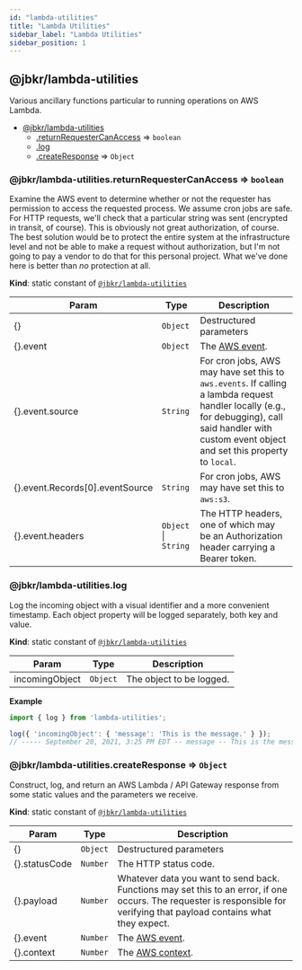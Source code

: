 ```yaml
---
id: "lambda-utilities"
title: "Lambda Utilities"
sidebar_label: "Lambda Utilities"
sidebar_position: 1
---
```


<a name="module_@jbkr/lambda-utilities"></a>

## @jbkr/lambda-utilities
Various ancillary functions particular to running operations on AWS Lambda.


* [@jbkr/lambda-utilities](#module_@jbkr/lambda-utilities)
    * [.returnRequesterCanAccess](#module_@jbkr/lambda-utilities.returnRequesterCanAccess) ⇒ <code>boolean</code>
    * [.log](#module_@jbkr/lambda-utilities.log)
    * [.createResponse](#module_@jbkr/lambda-utilities.createResponse) ⇒ <code>Object</code>

<a name="module_@jbkr/lambda-utilities.returnRequesterCanAccess"></a>

### @jbkr/lambda-utilities.returnRequesterCanAccess ⇒ <code>boolean</code>
Examine the AWS event to determine whether or not the
requester has permission to access the
requested process. We assume cron jobs are safe. For HTTP requests, we'll
check that a particular string was sent (encrypted in transit, of course).
This is obviously not great authorization, of course. The best solution would
be to protect the entire system at the infrastructure level and not be able
to make a request without authorization, but I'm not going to pay a vendor
to do that for this personal project. What we've done here is better than
*no* protection at all.

**Kind**: static constant of [<code>@jbkr/lambda-utilities</code>](#module_@jbkr/lambda-utilities)  

| Param | Type | Description |
| --- | --- | --- |
| \{\} | <code>Object</code> | Destructured parameters |
| \{\}.event | <code>Object</code> | The [AWS event](https://docs.aws.amazon.com/whitepapers/latest/serverless-architectures-lambda/the-event-object.html). |
| \{\}.event.source | <code>String</code> | For cron jobs, AWS may have set this to `aws.events`. If calling a lambda request handler locally (e.g., for debugging), call said handler with custom event object and set this property to `local`. |
| \{\}.event.Records[0].eventSource | <code>String</code> | For cron jobs, AWS may have set this to `aws:s3`. |
| \{\}.event.headers | <code>Object</code> \| <code>String</code> | The HTTP headers, one of which may be an Authorization header carrying a Bearer token. |

<a name="module_@jbkr/lambda-utilities.log"></a>

### @jbkr/lambda-utilities.log
Log the incoming object with a visual identifier and a more
convenient timestamp. Each object property will be logged separately, both
key and value.

**Kind**: static constant of [<code>@jbkr/lambda-utilities</code>](#module_@jbkr/lambda-utilities)  

| Param | Type | Description |
| --- | --- | --- |
| incomingObject | <code>Object</code> | The object to be logged. |

**Example**  
```js
import { log } from 'lambda-utilities';

log({ 'incomingObject': { 'message': 'This is the message.' } });
// ----- September 20, 2021, 3:25 PM EDT -- message -- This is the message.
```
<a name="module_@jbkr/lambda-utilities.createResponse"></a>

### @jbkr/lambda-utilities.createResponse ⇒ <code>Object</code>
Construct, log, and return an AWS Lambda / API Gateway response
from some static values and the parameters we receive.

**Kind**: static constant of [<code>@jbkr/lambda-utilities</code>](#module_@jbkr/lambda-utilities)  

| Param | Type | Description |
| --- | --- | --- |
| \{\} | <code>Object</code> | Destructured parameters |
| \{\}.statusCode | <code>Number</code> | The HTTP status code. |
| \{\}.payload | <code>Number</code> | Whatever data you want to send back. Functions may set this to an error, if one occurs. The requester is responsible for verifying that payload contains what they expect. |
| \{\}.event | <code>Number</code> | The [AWS event](https://docs.aws.amazon.com/whitepapers/latest/serverless-architectures-lambda/the-event-object.html). |
| \{\}.context | <code>Number</code> | The [AWS context](https://docs.aws.amazon.com/whitepapers/latest/serverless-architectures-lambda/the-context-object.html). |

